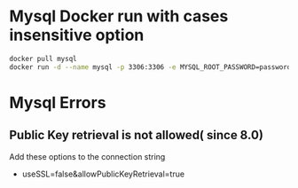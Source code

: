 # Mysql Docker run with cases insensitive option
```bash
docker pull mysql
docker run -d --name mysql -p 3306:3306 -e MYSQL_ROOT_PASSWORD=password -e TZ=Asia/Seoul mysql --character-set-server=utf8 --collation-server=utf8_general_ci --lower_case_table_names=1
```

# Mysql Errors
## Public Key retrieval is not allowed( since 8.0)
Add these options to the connection string
* useSSL=false&allowPublicKeyRetrieval=true
